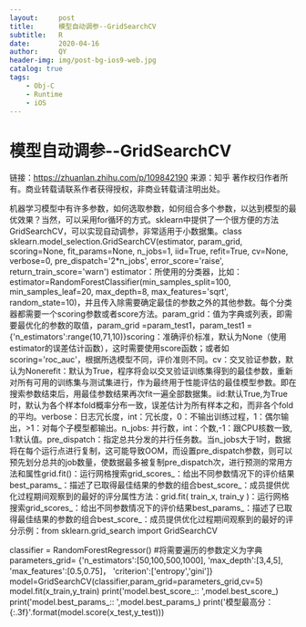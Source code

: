 ```yaml
---
layout:     post
title:      模型自动调参--GridSearchCV
subtitle:   R
date:       2020-04-16
author:     QY
header-img: img/post-bg-ios9-web.jpg
catalog: true
tags:
    - Obj-C
    - Runtime
    - iOS
--- 
```


# 模型自动调参--GridSearchCV
链接：https://zhuanlan.zhihu.com/p/109842190
来源：知乎
著作权归作者所有。商业转载请联系作者获得授权，非商业转载请注明出处。

机器学习模型中有许多参数，如何选取参数，如何组合多个参数，以达到模型的最优效果？当然，可以采用for循环的方式。sklearn中提供了一个很方便的方法GridSearchCV，可以实现自动调参，非常适用于小数据集。class sklearn.model_selection.GridSearchCV(estimator, 
                                           param_grid, 
                                           scoring=None, 
                                           fit_params=None, 
                                           n_jobs=1, 
                                           iid=True, 
                                           refit=True, 
                                           cv=None, 
                                           verbose=0, 
                                           pre_dispatch='2*n_jobs', 
                                           error_score='raise', 
                                           return_train_score='warn') estimator：所使用的分类器，比如：estimator=RandomForestClassifier(min_samples_split=100, min_samples_leaf=20, max_depth=8, max_features='sqrt', random_state=10)，并且传入除需要确定最佳的参数之外的其他参数。每个分类器都需要一个scoring参数或者score方法。param_grid：值为字典或列表，即需要最优化的参数的取值，param_grid =param_test1，param_test1 = {'n_estimators':range(10,71,10)}scoring：准确评价标准，默认为None（使用estimator的误差估计函数），这时需要使用score函数；或者如scoring='roc_auc'，根据所选模型不同，评价准则不同。cv：交叉验证参数，默认为Nonerefit：默认为True，程序将会以交叉验证训练集得到的最佳参数，重新对所有可用的训练集与测试集进行，作为最终用于性能评估的最佳模型参数。即在搜索参数结束后，用最佳参数结果再次fit一遍全部数据集。iid:默认True,为True时，默认为各个样本fold概率分布一致，误差估计为所有样本之和，而非各个fold的平均。verbose：日志冗长度，int：冗长度，0：不输出训练过程，1：偶尔输出，>1：对每个子模型都输出。n_jobs: 并行数，int：个数,-1：跟CPU核数一致, 1:默认值。pre_dispatch：指定总共分发的并行任务数。当n_jobs大于1时，数据将在每个运行点进行复制，这可能导致OOM，而设置pre_dispatch参数，则可以预先划分总共的job数量，使数据最多被复制pre_dispatch次，进行预测的常用方法和属性grid.fit()：运行网格搜索grid_scores_：给出不同参数情况下的评价结果best_params_：描述了已取得最佳结果的参数的组合best_score_：成员提供优化过程期间观察到的最好的评分属性方法：grid.fit( train_x, train_y )：运行网格搜索grid_scores_：给出不同参数情况下的评价结果best_params_：描述了已取得最佳结果的参数的组合best_score_：成员提供优化过程期间观察到的最好的评分示例：from sklearn.grid_search import GridSearchCV

classifier = RandomForestRegressor()
#将需要遍历的参数定义为字典
parameters_grid= {'n_estimators':[50,100,500,1000],
          'max_depth':[3,4,5],
          'max_features':[0.5,0.75]，
          'criterion':['entropy','gini']}
model=GridSearchCV(classifier,param_grid=parameters_grid,cv=5)
model.fit(x_train,y_train)
print('model.best_score_:: ',model.best_score_)
print('model.best_params_::  ',model.best_params_)
print('模型最高分：{:.3f}'.format(model.score(x_test,y_test)))
